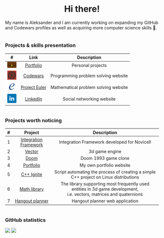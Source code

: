 <!--
**aleksander73/aleksander73** is a ✨ _special_ ✨ repository because its `README.md` (this file) appears on your GitHub profile.

Here are some ideas to get you started:

- 🔭 I’m currently working on ...
- 🌱 I’m currently learning ...
- 👯 I’m looking to collaborate on ...
- 🤔 I’m looking for help with ...
- 💬 Ask me about ...
- 📫 How to reach me: ...
- 😄 Pronouns: ...
- ⚡ Fun fact: ...
-->

<h1 align="center">Hi there!</h1>
<p>My name is Aleksander and I am currently working on expanding my GitHub and Codewars profiles as well as acquiring more computer science skills 📖.</p>

<h1></h1>

### Projects & skills presentation

| # | Link | Description |
| :---: | :---: | :---: |
| <img title="Portfolio" height="20px" src="./assets/portfolio.png"/> | <a href="https://aleksander73-portfolio.herokuapp.com">Portfolio</a> | Personal projects |
| <img title="Codewars" height="30px" src="./assets/codewars.png"/> | <a href="https://github.com/aleksander73/codewars">Codewars</a> | Programming problem solving website |
| <img title="Project Euler" height="30px" src="./assets/euler.png"/> | <a href="https://github.com/aleksander73/project-euler">Project Euler</a> | Mathematical problem solving website |
| <img title="LinkedIn" height="30px" src="./assets/linkedin.png"/> | <a href="https://www.linkedin.com/in/aleksander-dobkowski-a32534b9/?locale=en_US">LinkedIn</a> | Social networking website |

<h1></h1>

### Projects worth noticing

| # | Project | Description |
| :---: | :---: | :---: |
| 1 | <a href="https://aleksander73-portfolio.herokuapp.com/projects/60ad1f00d84c3f0f7b8af665">Integration Framework</a> | Integration Framework developed for Novicell |
| 2 | <a href="https://aleksander73-portfolio.herokuapp.com/projects/609baccb8cbefa15f58d8454">Vector</a> | 3d game engine |
| 3 | <a href="https://aleksander73-portfolio.herokuapp.com/projects/609bad9a8cbefa15f58d8455">Doom</a> | Doom 1993 game clone |
| 4 | <a href="https://aleksander73-portfolio.herokuapp.com/projects/609bae8a8cbefa15f58d8456">Portfolio</a> | My own portfolio website |
| 5 | <a href="https://aleksander73-portfolio.herokuapp.com/projects/609baf0a8cbefa15f58d8457">C++ Ignite</a> | Script automating the process of creating a simple C++ project on Linux distributions |
| 6 | <a href="https://aleksander73-portfolio.herokuapp.com/projects/609baf9c8cbefa15f58d8458">Math library</a> | The library supporting most frequently used entities in 3d game development,<br/>i.e. vectors, matrices and quaternions |
| 7 | <a href="https://aleksander73-portfolio.herokuapp.com/projects/60a10c1f23ad3d7a73750bb0">Hangout planner</a> | Hangout planner web application |

<h1></h1>

### GitHub statistics

<a href="https://github.com/aleksander73"><img src="https://github-readme-stats-aleksander73.vercel.app/api/?username=aleksander73&count_private=true&show_icons=true&theme=dark&bg_color=0d1117&border_radius=0" width="500px" /></a>
<a href="https://github.com/aleksander73"><img src="https://github-readme-stats-aleksander73.vercel.app/api/top-langs/?username=aleksander73&layout=compact&langs_count=10&card_width=445&exclude_repo=doom-old,physics,test&theme=dark&bg_color=0d1117&border_radius=0" width="500px" /></a>
